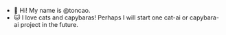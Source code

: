 - 👋 Hi! My name is @toncao.
- 🐱 I love cats and capybaras! Perhaps I will start one cat-ai or capybara-ai project in the future.
